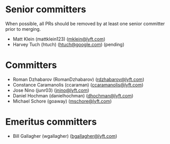 # Senior committers

When possible, all PRs should be removed by at least one senior committer prior to merging.

* Matt Klein (mattklein123) (mklein@lyft.com)
* Harvey Tuch (htuch) (htuch@google.com) (pending)

# Committers

* Roman Dzhabarov (RomanDzhabarov) (rdzhabarov@lyft.com)
* Constance Caramanolis (ccaraman) (ccaramanolis@lyft.com)
* Jose Nino (junr03) (jnino@lyft.com)
* Daniel Hochman (danielhochman) (dhochman@lyft.com)
* Michael Schore (goaway) (mschore@lyft.com)

# Emeritus committers

* Bill Gallagher (wgallagher) (bgallagher@lyft.com)
